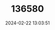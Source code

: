 ---
title: "136580"
category: "Rattus blangorum"
draft: false
date: 2024-02-22 13:03:51
languages:
  English: ["Aceh Rat"]
---